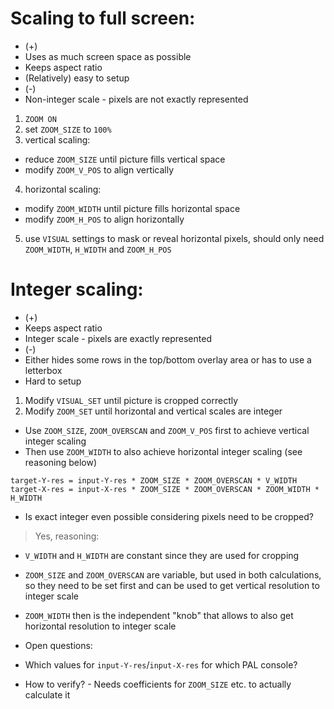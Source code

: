 # Scaling to full screen:

- (+)
 - Uses as much screen space as possible
 - Keeps aspect ratio
 - (Relatively) easy to setup
- (-)
 - Non-integer scale - pixels are not exactly represented


1. `ZOOM ON`
2. set `ZOOM_SIZE` to `100%`
3. vertical scaling:
 - reduce `ZOOM_SIZE` until picture fills vertical space
 - modify `ZOOM_V_POS` to align vertically
4. horizontal scaling:
 - modify `ZOOM_WIDTH` until picture fills horizontal space
 - modify `ZOOM_H_POS` to align horizontally
5. use `VISUAL` settings to mask or reveal horizontal pixels, should only need `ZOOM_WIDTH`, `H_WIDTH` and `ZOOM_H_POS`

# Integer scaling:

- (+)
 - Keeps aspect ratio
 - Integer scale - pixels are exactly represented
- (-)
 - Either hides some rows in the top/bottom overlay area or has to use a letterbox
 - Hard to setup


1. Modify `VISUAL_SET` until picture is cropped correctly
2. Modify `ZOOM_SET` until horizontal and vertical scales are integer
 - Use `ZOOM_SIZE`, `ZOOM_OVERSCAN` and `ZOOM_V_POS` first to achieve vertical integer scaling
 - Then use `ZOOM_WIDTH` to also achieve horizontal integer scaling (see reasoning below)

 ```
 target-Y-res = input-Y-res * ZOOM_SIZE * ZOOM_OVERSCAN * V_WIDTH
 target-X-res = input-X-res * ZOOM_SIZE * ZOOM_OVERSCAN * ZOOM_WIDTH * H_WIDTH
 ```


- Is exact integer even possible considering pixels need to be cropped?
> Yes, reasoning:
 - `V_WIDTH` and `H_WIDTH` are constant since they are used for cropping
 - `ZOOM_SIZE` and `ZOOM_OVERSCAN` are variable, but used in both calculations, so they need to be set first and can be used to get vertical resolution to integer scale
 - `ZOOM_WIDTH` then is the independent "knob" that allows to also get horizontal resolution to integer scale

- Open questions:
 - Which values for `input-Y-res`/`input-X-res` for which PAL console?
 - How to verify? - Needs coefficients for `ZOOM_SIZE` etc. to actually calculate it
